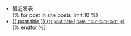 <ul class="nav nav-list">
	<li class="nav-header">最近发表</li>
	{% for post in site.posts limit:10 %}
	<li><a href="{{post.url}}">{{ post.title }} (<small>{{ post.date | date: "%Y-%m-%d" }}</small>)</a></li>
	{% endfor %}
</ul>